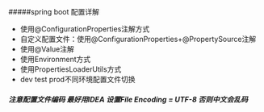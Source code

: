 #####spring boot 配置详解

- 使用@ConfigurationProperties注解方式
- 自定义配置文件：使用@ConfigurationProperties+@PropertySource注解
- 使用@Value注解
- 使用Environment方式
- 使用PropertiesLoaderUtils方式
- dev test prod不同环境配置文件切换

##### 注意配置文件编码 最好用IDEA 设置File Encoding = UTF-8 否则中文会乱码